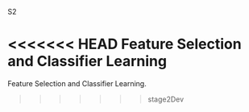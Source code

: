 S2

<<<<<<< HEAD
Feature Selection and Classifier Learning
=======

Feature Selection and Classifier Learning.
>>>>>>> stage2Dev
